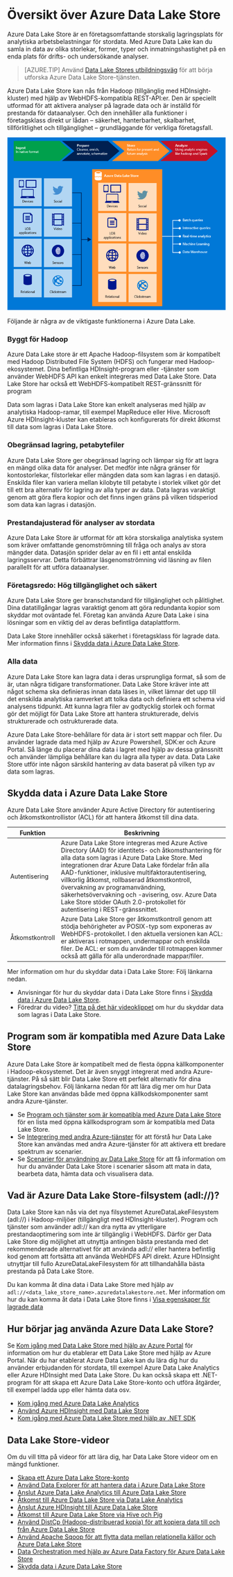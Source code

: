 <properties
   pageTitle="Översikt över Azure Data Lake Store | Azure"
   description="Förstå Azure Data Lake Store och dess värde över andra dataarkiv"
   services="data-lake-store"
   documentationCenter=""
   authors="nitinme"
   manager="paulettm"
   editor="cgronlun"/>

<tags
   ms.service="data-lake-store"
   ms.devlang="na"
   ms.topic="get-started-article"
   ms.tgt_pltfrm="na"
   ms.workload="big-data"
   ms.date="08/02/2016"
   ms.author="nitinme"/>

# Översikt över Azure Data Lake Store

Azure Data Lake Store är en företagsomfattande storskalig lagringsplats för analytiska arbetsbelastningar för stordata. Med Azure Data Lake kan du samla in data av olika storlekar, former, typer och inmatningshastighet på en enda plats för drifts- och undersökande analyser.

> [AZURE.TIP] Använd [Data Lake Stores utbildningsväg](https://azure.microsoft.com/documentation/learning-paths/data-lake-store-self-guided-training/) för att börja utforska Azure Data Lake Store-tjänsten.

Azure Data Lake Store kan nås från Hadoop (tillgänglig med HDInsight-kluster) med hjälp av WebHDFS-kompatibla REST-API:er. Den är speciellt utformad för att aktivera analyser på lagrade data och är inställd för prestanda för dataanalyser. Och den innehåller alla funktioner i företagsklass direkt ur lådan – säkerhet, hanterbarhet, skalbarhet, tillförlitlighet och tillgänglighet – grundläggande för verkliga företagsfall.


![Azure Data Lake](./media/data-lake-store-overview/data-lake-store-concept.png)

Följande är några av de viktigaste funktionerna i Azure Data Lake.

### Byggt för Hadoop

Azure Data Lake store är ett Apache Hadoop-filsystem som är kompatibelt med Hadoop Distributed File System (HDFS) och fungerar med Hadoop-ekosystemet.  Dina befintliga HDInsight-program eller -tjänster som använder WebHDFS API kan enkelt integreras med Data Lake Store. Data Lake Store har också ett WebHDFS-kompatibelt REST-gränssnitt för program

Data som lagras i Data Lake Store kan enkelt analyseras med hjälp av analytiska Hadoop-ramar, till exempel MapReduce eller Hive. Microsoft Azure HDInsight-kluster kan etableras och konfigurerats för direkt åtkomst till data som lagras i Data Lake Store.

### Obegränsad lagring, petabytefiler

Azure Data Lake Store ger obegränsad lagring och lämpar sig för att lagra en mängd olika data för analyser. Det medför inte några gränser för kontostorlekar, filstorlekar eller mängden data som kan lagras i en datasjö. Enskilda filer kan variera mellan kilobyte till petabyte i storlek vilket gör det till ett bra alternativ för lagring av alla typer av data. Data lagras varaktigt genom att göra flera kopior och det finns ingen gräns på vilken tidsperiod som data kan lagras i datasjön.

### Prestandajusterad för analyser av stordata

Azure Data Lake Store är utformat för att köra storskaliga analytiska system som kräver omfattande genomströmning till fråga och analys av stora mängder data. Datasjön sprider delar av en fil i ett antal enskilda lagringsservrar. Detta förbättrar läsgenomströmning vid läsning av filen parallellt för att utföra dataanalyser.


### Företagsredo: Hög tillgänglighet och säkert

Azure Data Lake Store ger branschstandard för tillgänglighet och pålitlighet. Dina datatillgångar lagras varaktigt genom att göra redundanta kopior som skyddar mot oväntade fel. Företag kan använda Azure Data Lake i sina lösningar som en viktig del av deras befintliga dataplattform.

Data Lake Store innehåller också säkerhet i företagsklass för lagrade data. Mer information finns i [Skydda data i Azure Data Lake Store](#DataLakeStoreSecurity).


### Alla data

Azure Data Lake Store kan lagra data i deras ursprungliga format, så som de är, utan några tidigare transformationer. Data Lake Store kräver inte att något schema ska definieras innan data läses in, vilket lämnar det upp till det enskilda analytiska ramverket att tolka data och definiera ett schema vid analysens tidpunkt. Att kunna lagra filer av godtycklig storlek och format gör det möjligt för Data Lake Store att hantera strukturerade, delvis strukturerade och ostrukturerade data.

Azure Data Lake Store-behållare för data är i stort sett mappar och filer. Du använder lagrade data med hjälp av Azure Powershell, SDK:er och Azure Portal. Så länge du placerar dina data i lagret med hjälp av dessa gränssnitt och använder lämpliga behållare kan du lagra alla typer av data. Data Lake Store utför inte någon särskild hantering av data baserat på vilken typ av data som lagras.


## <a name="DataLakeStoreSecurity"></a>Skydda data i Azure Data Lake Store

Azure Data Lake Store använder Azure Active Directory för autentisering och åtkomstkontrollistor (ACL) för att hantera åtkomst till dina data.

| Funktion                                 | Beskrivning                              |
|-----------------------------------------|------------------------------------------|
| Autentisering | Azure Data Lake Store integreras med Azure Active Directory (AAD) för identitets- och åtkomsthantering för alla data som lagras i Azure Data Lake Store. Med integrationen drar Azure Data Lake fördelar från alla AAD-funktioner, inklusive multifaktorautentisering, villkorlig åtkomst, rollbaserad åtkomstkontroll, övervakning av programanvändning, säkerhetsövervakning och -avisering, osv. Azure Data Lake Store stöder OAuth 2.0-protokollet för autentisering i REST-gränssnittet. |
| Åtkomstkontroll                          | Azure Data Lake Store ger åtkomstkontroll genom att stödja behörigheter av POSIX-typ som exponeras av WebHDFS-protokollet. I den aktuella versionen kan ACL: er aktiveras i rotmappen, undermappar och enskilda filer. De ACL: er som du använder till rotmappen kommer också att gälla för alla underordnade mappar/filer.|

Mer information om hur du skyddar data i Data Lake Store: Följ länkarna nedan.

* Anvisningar för hur du skyddar data i Data Lake Store finns i [Skydda data i Azure Data Lake Store](data-lake-store-secure-data.md).
* Föredrar du video? [Titta på det här videoklippet](https://mix.office.com/watch/1q2mgzh9nn5lx) om hur du skyddar data som lagras i Data Lake Store.

## Program som är kompatibla med Azure Data Lake Store

Azure Data Lake Store är kompatibelt med de flesta öppna källkomponenter i Hadoop-ekosystemet. Det är även snyggt integrerat med andra Azure-tjänster. På så sätt blir Data Lake Store ett perfekt alternativ för dina datalagringsbehov. Följ länkarna nedan för att lära dig mer om hur Data Lake Store kan användas både med öppna källkodskomponenter samt andra Azure-tjänster.

* Se [Program och tjänster som är kompatibla med Azure Data Lake Store](data-lake-store-compatible-oss-other-applications.md) för en lista med öppna källkodsprogram som är kompatibla med Data Lake Store.
* Se [Integrering med andra Azure-tjänster](data-lake-store-integrate-with-other-services.md) för att förstå hur Data Lake Store kan användas med andra Azure-tjänster för att aktivera ett bredare spektrum av scenarier.
* Se [Scenarier för användning av Data Lake Store](data-lake-store-data-scenarios.md) för att få information om hur du använder Data Lake Store i scenarier såsom att mata in data, bearbeta data, hämta data och visualisera data.

## Vad är Azure Data Lake Store-filsystem (adl://)?

Data Lake Store kan nås via det nya filsystemet AzureDataLakeFilesystem (adl://) i Hadoop-miljöer (tillgängligt med HDInsight-kluster). Program och tjänster som använder adl:// kan dra nytta av ytterligare prestandaoptimering som inte är tillgänglig i WebHDFS. Därför ger Data Lake Store dig möjlighet att utnyttja antingen bästa prestanda med det rekommenderade alternativet för att använda adl:// eller hantera befintlig kod genom att fortsätta att använda WebHDFS API direkt. Azure HDInsight utnyttjar till fullo AzureDataLakeFilesystem för att tillhandahålla bästa prestanda på Data Lake Store.

Du kan komma åt dina data i Data Lake Store med hjälp av `adl://<data_lake_store_name>.azuredatalakestore.net`. Mer information om hur du kan komma åt data i Data Lake Store finns i [Visa egenskaper för lagrade data](data-lake-store-get-started-portal.md#properties)

## Hur börjar jag använda Azure Data Lake Store?

Se [Kom igång med Data Lake Store med hjälp av Azure Portal](data-lake-store-get-started-portal.md) för information om hur du etablerar ett Data Lake Store med hjälp av Azure Portal. När du har etablerat Azure Data Lake kan du lära dig hur du använder erbjudanden för stordata, till exempel Azure Data Lake Analytics eller Azure HDInsight med Data Lake Store. Du kan också skapa ett .NET-program för att skapa ett Azure Data Lake Store-konto och utföra åtgärder, till exempel ladda upp eller hämta data osv.

- [Kom igång med Azure Data Lake Analytics](../data-lake-analytics/data-lake-analytics-get-started-portal.md)
- [Använd Azure HDInsight med Data Lake Store](data-lake-store-hdinsight-hadoop-use-portal.md)
- [Kom igång med Azure Data Lake Store med hjälp av .NET SDK](data-lake-store-get-started-net-sdk.md)


## Data Lake Store-videor

Om du vill titta på videor för att lära dig, har Data Lake Store videor om en mängd funktioner.

* [Skapa ett Azure Data Lake Store-konto](https://mix.office.com/watch/1k1cycy4l4gen)
* [Använd Data Explorer för att hantera data i Azure Data Lake Store](https://mix.office.com/watch/icletrxrh6pc)
* [Anslut Azure Data Lake Analytics till Azure Data Lake Store](https://mix.office.com/watch/qwji0dc9rx9k)
* [Åtkomst till Azure Data Lake Store via Data Lake Analytics](https://mix.office.com/watch/1n0s45up381a8)
* [Anslut Azure HDInsight till Azure Data Lake Store](https://mix.office.com/watch/l93xri2yhtp2)
* [Åtkomst till Azure Data Lake Store via Hive och Pig](https://mix.office.com/watch/1n9g5w0fiqv1q)
* [Använd DistCp (Hadoop-distribuerad kopia) för att kopiera data till och från Azure Data Lake Store](https://mix.office.com/watch/1liuojvdx6sie)
* [Använd Apache Sqoop för att flytta data mellan relationella källor och Azure Data Lake Store](https://mix.office.com/watch/1butcdjxmu114)
* [Data Orchestration med hjälp av Azure Data Factory för Azure Data Lake Store](https://mix.office.com/watch/1oa7le7t2u4ka)
* [Skydda data i Azure Data Lake Store](https://mix.office.com/watch/1q2mgzh9nn5lx)






<!--HONumber=sep16_HO1-->


